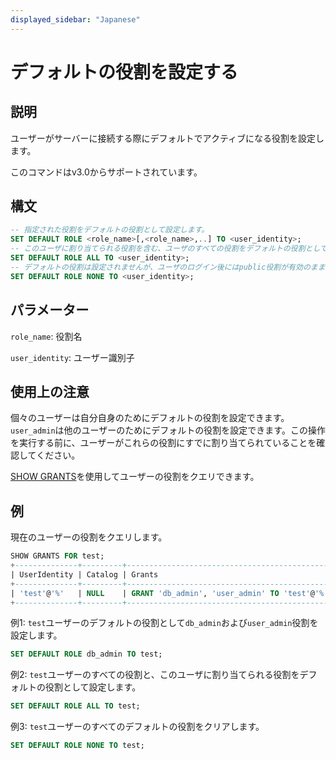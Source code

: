 ```yaml
---
displayed_sidebar: "Japanese"
---
```


# デフォルトの役割を設定する

## 説明

ユーザーがサーバーに接続する際にデフォルトでアクティブになる役割を設定します。

このコマンドはv3.0からサポートされています。

## 構文

```SQL
-- 指定された役割をデフォルトの役割として設定します。
SET DEFAULT ROLE <role_name>[,<role_name>,..] TO <user_identity>;
-- このユーザに割り当てられる役割を含む、ユーザのすべての役割をデフォルトの役割として設定します。
SET DEFAULT ROLE ALL TO <user_identity>;
-- デフォルトの役割は設定されませんが、ユーザのログイン後にはpublic役割が有効のままです。
SET DEFAULT ROLE NONE TO <user_identity>;
```

## パラメーター

`role_name`: 役割名

`user_identity`: ユーザー識別子

## 使用上の注意

個々のユーザーは自分自身のためにデフォルトの役割を設定できます。`user_admin`は他のユーザーのためにデフォルトの役割を設定できます。この操作を実行する前に、ユーザーがこれらの役割にすでに割り当てられていることを確認してください。

[SHOW GRANTS](SHOW_GRANTS.md)を使用してユーザーの役割をクエリできます。

## 例

現在のユーザーの役割をクエリします。

```SQL
SHOW GRANTS FOR test;
+--------------+---------+----------------------------------------------+
| UserIdentity | Catalog | Grants                                       |
+--------------+---------+----------------------------------------------+
| 'test'@'%'   | NULL    | GRANT 'db_admin', 'user_admin' TO 'test'@'%' |
+--------------+---------+----------------------------------------------+
```

例1: `test`ユーザーのデフォルトの役割として`db_admin`および`user_admin`役割を設定します。

```SQL
SET DEFAULT ROLE db_admin TO test;
```

例2: `test`ユーザーのすべての役割と、このユーザに割り当てられる役割をデフォルトの役割として設定します。

```SQL
SET DEFAULT ROLE ALL TO test;
```

例3: `test`ユーザーのすべてのデフォルトの役割をクリアします。

```SQL
SET DEFAULT ROLE NONE TO test;
```